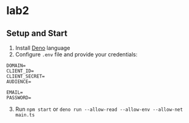# lab2

## Setup and Start

1. Install [Deno](https://deno.land) language
2. Configure `.env` file and provide your credentials:

```
DOMAIN=
CLIENT_ID=
CLIENT_SECRET=
AUDIENCE=

EMAIL=
PASSWORD=
```

3. Run `npm start` or `deno run --allow-read --allow-env --allow-net main.ts`
